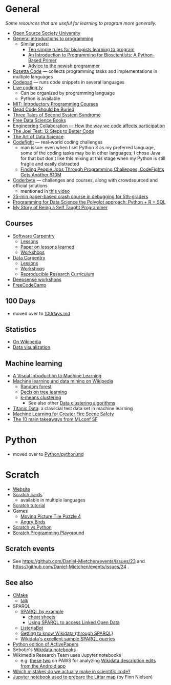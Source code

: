 # General

*Some resources that are useful for learning to program more generally.*

* [Open Source Society University](https://github.com/open-source-society/computer-science)
* [General introductions to programming](http://www.leopixel.com/2015/02/10-best-ways-to-learn-programming-for.html)
  - Similar posts:
    - [Ten simple rules for biologists learning to program](https://doi.org/10.1371/journal.pcbi.1005871)
    - [An Introduction to Programming for Bioscientists: A Python-Based Primer](https://doi.org/10.1371/journal.pcbi.1004867)
    - [Advice to the newish programmer](https://macwright.org/2018/02/08/advice-to-the-newish-programmer.html)
* [Rosetta Code](http://rosettacode.org/wiki/Special:Browse?title=Special%3ABrowse&article=Python) &mdash; collects programming tasks and implementations in multiple languages
* [Codepad](http://codepad.org/?lang=Python) &mdash; runs code snippets in several languages
* [Live coding.tv](https://www.livecoding.tv/)
  * Can be organized by programming language
   * Python is available
* [MIT: Introductory Programming Courses](http://ocw.mit.edu/courses/intro-programming/)
* [Dead Code Should be Buried](http://spacy.io/blog/dead-code-should-be-buried/)
* [Three Tales of Second System Syndrome](http://blog.brentlaabs.com/2015/05/three-tales-of-second-system-syndrome.html)
* [Free Data Science Books](http://www.kdnuggets.com/2015/09/free-data-science-books.html)
* [Engineering Collaboration &mdash; How the way we code affects participation](http://billmills.github.io/blog/engineeringCollaboration/)
* [The Joel Test: 12 Steps to Better Code](http://www.joelonsoftware.com/articles/fog0000000043.html)
* [The Art of Data Science](https://leanpub.com/artofdatascience)
* [Codefight](https://codefights.com) &mdash; real-world coding challenges
  - man issue: even when I set Python 3 as my preferred language, some of the coding tasks may be in other languages; I chose Java for that but don't like this mixing at this stage when my Python is still fragile and easily distracted
  - [Finding People Jobs Through Programming Challenges, CodeFights Gets Another $10M](https://www.snapmunk.com/programming-challenges-codefights-job-recruitment/)
* [Coderbyte](https://coderbyte.com/) &mdash; challenges and courses, along with crowdsourced and official solutions
  - mentioned in [this video](https://www.youtube.com/watch?v=ohr6O78jGzs)
* [25-min paper-based crash course in debugging for 5th-graders](https://medium.com/@alishah.novin/a-different-approach-to-teaching-kids-and-teens-to-code-43b7192644c9#.9xis596bs)
* [Programming for Data Science the Polyglot approach: Python + R + SQL](http://www.datasciencecentral.com/profiles/blogs/programming-for-data-science-the-polyglot-approach-python-r-sql)
* [My Story of Being a Self Taught Programmer](https://www.youtube.com/watch?v=62tsiY5j4_0)

## Courses
* [Software Carpentry](http://software-carpentry.org/)
  * [Lessons](http://software-carpentry.org/lessons/)
  * [Paper on lessons learned](http://www.datacarpentry.org/workshops-upcoming/)
  * [Workshops](http://software-carpentry.org/workshops/) 
* [Data Carpentry](http://www.datacarpentry.org/)
  * [Lessons](http://www.datacarpentry.org/lessons/)
  * [Workshops](http://www.datacarpentry.org/workshops-upcoming/)
  * [Reproducible Research Curriculum](http://www.datacarpentry.org/blog/reproducible-research-curriculum/)
* [Deepsense workshops](http://workshops.deepsense.io/)
* [FreeCodeCamp](https://learn.freecodecamp.org/)

## 100 Days

* moved over to [100days.md](100days.md)

## Statistics
* [On Wikipedia](https://en.wikipedia.org/wiki/Template:Statistics)
* [Data visualization](https://en.wikipedia.org/wiki/Template:Data_Visualization)

## Machine learning
* [A Visual Introduction to Machine Learning](http://www.r2d3.us/visual-intro-to-machine-learning-part-1/)
* [Machine learning and data mining on Wikipedia](https://en.wikipedia.org/wiki/Template:Machine_learning_bar)
  * [Random forest](https://en.wikipedia.org/wiki/Random_forest)
  * [Decision tree learning](https://en.wikipedia.org/wiki/Decision_tree_learning)
  * [k-means clustering](https://en.wikipedia.org/wiki/K-means_clustering)
    * See also other [Data clustering algorithms](https://en.wikipedia.org/wiki/Category:Data_clustering_algorithms)
* [Titanic Data](http://biostat.mc.vanderbilt.edu/wiki/pub/Main/DataSets/titanic.html): a classcial test data set in machine learning
* [Machine Learning for Greater Fire Scene Safety](http://deepsense.io/machine-learning-greater-fire-scene-safety/)
* [The 10 main takeaways from MLconf SF](https://tryolabs.com/blog/2016/11/18/10-main-takeaways-from-mlconf/)

# Python

* moved over to [Python/python.md](Python/python.md)

# Scratch
* [Website](https://scratch.mit.edu/)
* [Scratch cards](https://scratch.mit.edu/help/cards/)
  * available in multiple languages 
* [Scratch tutorial](https://wiki.scratch.mit.edu/wiki/Getting_Started_with_Scratch)
* Games
  * [Moving Picture Tile Puzzle 4](https://scratch.mit.edu/projects/72774248/?fromexplore=true#player) 
  * [Angry Birds](https://scratch.mit.edu/projects/2294898/)
* [Scratch vs Python](https://www.crowdcast.io/e/scratch/register)
* [Scratch Programming Playground](https://www.nostarch.com/scratchplayground)

## Scratch events
* See https://github.com/Daniel-Mietchen/events/issues/23 and https://github.com/Daniel-Mietchen/events/issues/24 .

## See also
* [CMake](https://cmake.org/)
  * [talk](https://www.youtube.com/watch?v=TqjtN8NGtl4)
* SPARQL
  * [SPARQL by example](http://www.cambridgesemantics.com/semantic-university/sparql-by-example)
    *  [cheat sheets](http://www.slideshare.net/LeeFeigenbaum/sparql-cheat-sheet)
    *  [Using SPARQL to access Linked Open Data](http://programminghistorian.org/lessons/graph-databases-and-SPARQL)
  * [ListeriaBot](https://www.wikidata.org/w/index.php?title=User:Daniel_Mietchen/Wikidata_lists/Species_of_Otus&diff=next&oldid=292702797)
  * [Getting to know Wikidata (through SPARQL)](http://www.snee.com/bobdc.blog/2017/02/getting-to-know-wikidata.html)
  * [Wikidata's excellent sample SPARQL queries](http://www.snee.com/bobdc.blog/2017/03/wikidatas-excellent-sample-spa.html)
* [Python edition of ActivePapers](https://github.com/khinsen/activepapers-python)
* Sebotic's [Wikidata notebooks](https://github.com/sebotic/wikidata_notebooks)
* Wikimedia Research Team uses Jupyter notebooks
  - e.g. [these](http://paws-public.wmflabs.org/paws-public/User:HaeB/Mobile%20app%20edits%20on%20Wikidata.ipynb) [two](http://paws-public.wmflabs.org/paws-public/User:HaeB/Mobile%20app%20edits%20on%20Wikidata%20(more%20analysis).ipynb) on PAWS for analyzing [Wikidata description edits from the Android app](https://www.mediawiki.org/wiki/Wikimedia_Apps/Short_descriptions/Research)
* [Which mistakes do we actually make in scientific code?](http://blog.khinsen.net/posts/2017/05/04/which-mistakes-do-we-actually-make-in-scientific-code/)
* [Jupyter notebook used to prepare the Littar map](https://twitter.com/fnielsen/status/867408685739503616) (by Finn Nielsen)
